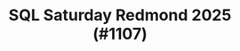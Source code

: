 ---
layout: event
title: "SQL Saturday Redmond 2025 (#1107)"
subtitle: ""
tags: [Redmons, Washington, USA, physical, 2025]
thumb: /assets/img/logos/Just_icon_Color_small.png
comments: false
data: SQLSat1107
testevent: 1
---